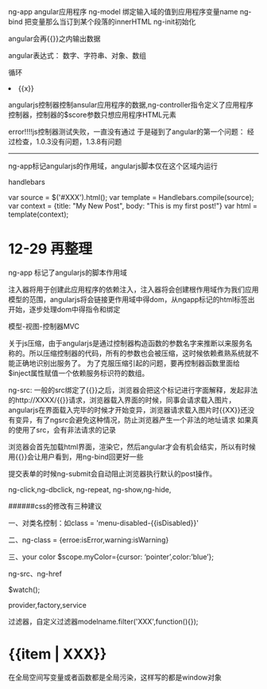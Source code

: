 ng-app angular应用程序
ng-model 绑定输入域的值到应用程序变量name
ng-bind 把变量那么当订到某个段落的innerHTML
ng-init初始化

angular会再{{}}之内输出数据

angular表达式：
数字、字符串、对象、数组

循环
<li ng-repeat="x in names">{{x}}</li>


angularjs控制器控制ansular应用程序的数据,ng-controller指令定义了应用程序控制器，控制器的$score参数只想应用程序HTML元素

error!!!!js控制器测试失败，一直没有通过
于是碰到了angular的第一个问题：
经过检查，1.0.3没有问题，1.3.8有问题


_________________________
ng-app标记angularjs的作用域，angularjs脚本仅在这个区域内运行

handlebars

var source = $('#XXX').html();
var template = Handlebars.compile(source);
var context = {title: "My New Post", body: "This is my first post!"}
var html    = template(context);

12-29 再整理
===========
ng-app 标记了angularjs的脚本作用域

注入器将用于创建此应用程序的依赖注入，注入器将会创建根作用域作为我们应用模型的范围，angularjs将会链接更作用域中得dom，从ngapp标记的html标签出开始，逐步处理dom中得指令和绑定

模型-视图-控制器MVC

关于js压缩，由于angularjs是通过控制器构造函数的参数名字来推断以来服务名称的。所以压缩控制器的代码，所有的参数也会被压缩，这时候依赖煮熟系统就不能正确地识别出服务了。
为了克服压缩引起的问题，要再控制器函数里面给$inject属性赋值一个依赖服务标识符的数组。

ng-src:
一般的src绑定了{{}}之后，浏览器会把这个标记进行字面解释，发起非法的http://XXXX/{{}}请求，浏览器载入界面的时候，同事会请求载入图片，angularjs在界面载入完毕的时候才开始变异，浏览器请求载入图片时{{XX}}还没有变异，有了ngsrc会避免这种情况，防止浏览器产生一个非法的地址请求
如果真的使用了src，会有非法请求的记录

浏览器会首先加载html界面，渲染它，然后angular才会有机会结实，所以有时候用{{}}会让用户看到，用ng-bind回更好一些

提交表单的时候ng-submit会自动阻止浏览器执行默认的post操作。

ng-click,ng-dbclick,
ng-repeat,
ng-show,ng-hide,

######css的修改有三种建议

一、对类名控制：如class = 'menu-disabled-{{isDisabled}}'

二、ng-class = {erroe:isError,warning:isWarning}

三、<span ng-style=”myColor”>your color</span>
$scope.myColor={cursor: ‘pointer’,color:’blue’};



ng-src、ng-href


$watch();

provider,factory,service

过滤器，自定义过滤器modelname.filter('XXX',function(){});   <h1>{{item | XXX}}</h1>


在全局空间写变量或者函数都是全局污染，这样写的都是window对象
